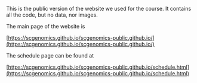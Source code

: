 <!-- START doctoc generated TOC please keep comment here to allow auto update -->
<!-- DON'T EDIT THIS SECTION, INSTEAD RE-RUN doctoc TO UPDATE -->

This is the public version of the website we used for the course.
It contains all the code, but no data, nor images. 

The main page of the website is

[https://scgenomics.github.io/scgenomics-public.github.io/](https://scgenomics.github.io/scgenomics-public.github.io/)

The schedule page can be found at

[https://scgenomics.github.io/scgenomics-public.github.io/schedule.html](https://scgenomics.github.io/scgenomics-public.github.io/schedule.html)
